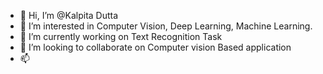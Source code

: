 - 👋 Hi, I’m @Kalpita Dutta
- 👀 I’m interested in Computer Vision, Deep Learning, Machine Learning.
- 🌱 I’m currently working on Text Recognition Task
- 💞️ I’m looking to collaborate on Computer vision Based application 
- 📫 

<!---
KalpitaRCC/KalpitaRCC is a ✨ special ✨ repository because its `README.md` (this file) appears on your GitHub profile.
You can click the Preview link to take a look at your changes.
--->
